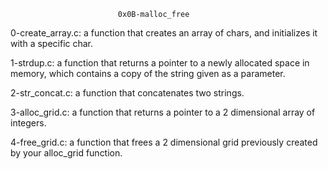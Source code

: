 							0x0B-malloc_free

0-create_array.c: a function that creates an array of chars, and initializes it with a specific char.

1-strdup.c:  a function that returns a pointer to a newly allocated space in memory, which contains a copy of the string given as a parameter.

2-str_concat.c:  a function that concatenates two strings.

3-alloc_grid.c:  a function that returns a pointer to a 2 dimensional array of integers.

4-free_grid.c:  a function that frees a 2 dimensional grid previously created by your alloc_grid function.
